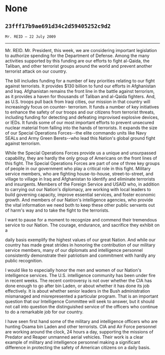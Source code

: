 # None
## `23fff17b9ae691d34c2d59405252c9d2`
`Mr. REID — 22 July 2009`

---


Mr. REID. Mr. President, this week, we are considering important 
legislation to authorize spending for the Department of Defense. Among 
the many activities supported by this funding are our efforts to fight 
al-Qaida, the Taliban, and other terrorist groups around the world and 
prevent another terrorist attack on our country.

The bill includes funding for a number of key priorities relating to 
our fight against terrorists. It provides $130 billion to fund our 
efforts in Afghanistan and Iraq. Afghanistan remains the front line in 
the battle against terrorism, as it provides a haven for thousands of 
Taliban and al-Qaida fighters. And, as U.S. troops pull back from Iraqi 
cities, our mission in that country will increasingly focus on counter-
terrorism. It funds a number of key initiatives to enhance the safety 
of our troops and our citizens from terrorist threats, including 
funding for detecting and defeating improvised explosive devices, or 
IEDs. It funds some of our most important efforts to prevent unsecured 
nuclear material from falling into the hands of terrorists. It expands 
the size of our Special Operations Forces--the elite commando units 
like Navy SEALs and Army Green Berets--who lead this Nation's global 
ground fight against terrorism.

While the Special Operations Forces provide us a unique and 
unsurpassed capability, they are hardly the only group of Americans on 
the front lines of this fight. The Special Operations Forces are part 
of one of three key groups of people in our government who play a 
critical role in this fight. Military service members, who are fighting 
house-to-house, street-to-street, and village to village in Iraq and 
Afghanistan to identify and eliminate terrorists and insurgents. 
Members of the Foreign Service and USAID who, in addition to carrying 
out our Nation's diplomacy, are working with local leaders to build 
governing capacity, improve essential services, and foster economic 
growth. And members of our Nation's intelligence agencies, who provide 
the vital information we need both to keep these other public servants 
out of harm's way and to take the fight to the terrorists.

I want to pause for a moment to recognize and commend their 
tremendous service to our Nation. The courage, endurance, and sacrifice 
they exhibit on a


daily basis exemplify the highest values of our great Nation. And while 
our country has made great strides in honoring the contribution of our 
military service members, many of our diplomats and intelligence 
personnel consistently demonstrate their patriotism and commitment with 
hardly any public recognition.

I would like to especially honor the men and women of our Nation's 
intelligence services. The U.S. intelligence community has been under 
fire in recent weeks. The recent controversy is not over whether the 
CIA has done enough to go after bin Laden, or about whether it has done 
its job effectively. It is about whether senior leaders in the Bush 
administration mismanaged and misrepresented a particular program. That 
is an important question that our Intelligence Committee will seek to 
answer, but it should not call into question the distinguished service 
of the officers who continue to do a remarkable job for our country.

I have seen first hand some of the military and intelligence officers 
who are hunting Osama bin Laden and other terrorists. CIA and Air Force 
personnel are working around the clock, 24 hours a day, supporting the 
missions of Predator and Reaper unmanned aerial vehicles. Their work is 
a clear example of military and intelligence personnel making a 
significant difference in protecting the safety of American citizens on 
a daily basis.


